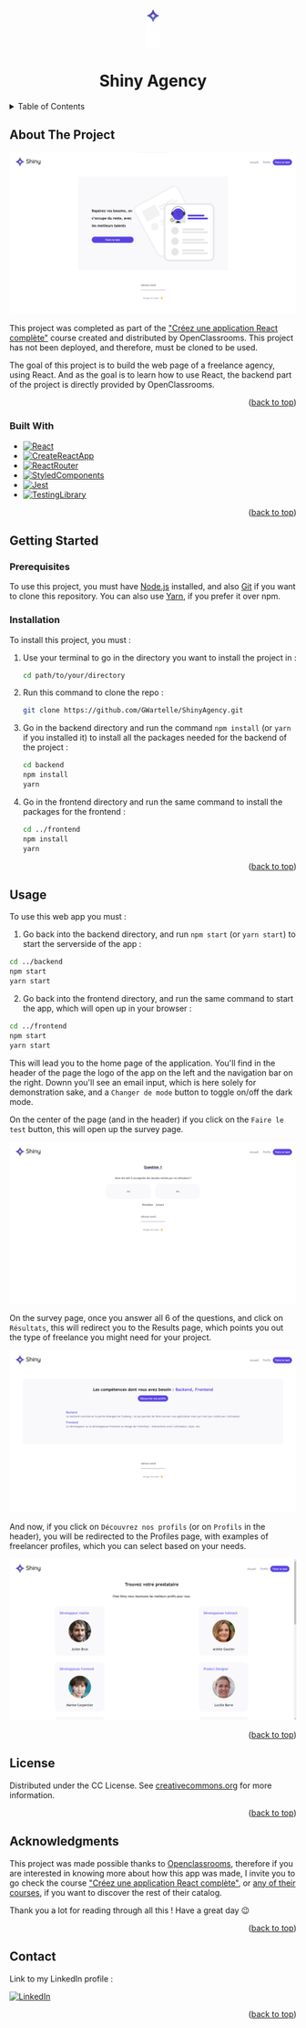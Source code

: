 <a name="readme-top"></a>

<!--
*** This README is built upon the Best-README-Template, created by Othneil Drew.
*** If you wish to use this template, go check his repository :
*** https://github.com/othneildrew/Best-README-Template/tree/master
*** And don't forget to give his project a star!
-->

<!-- PROJECT TITLE -->
<div align="center">
  <a href="https://github.com/GWartelle/ShinyAgency">
    <img src="images/light-logo.png" alt="ShinyLogo"  height="70">
  </a>
</div>
<h1 align="center">Shiny Agency</h1>

<!-- TABLE OF CONTENTS -->
<details>
  <summary>Table of Contents</summary>
  <ol>
    <li>
      <a href="#about-the-project">About The Project</a>
      <ul>
        <li><a href="#built-with">Built With</a></li>
      </ul>
    </li>
    <li>
      <a href="#getting-started">Getting Started</a>
      <ul>
        <li><a href="#prerequisites">Prerequisites</a></li>
        <li><a href="#installation">Installation</a></li>
      </ul>
    </li>
    <li><a href="#usage">Usage</a></li>
    <li><a href="#license">License</a></li>
    <li><a href="#contact">Contact</a></li>
    <li><a href="#acknowledgments">Acknowledgments</a></li>
  </ol>
</details>

<!-- ABOUT THE PROJECT -->

## About The Project

![Shiny Home Page Screenshot](images/HomePage_Screen.png)

This project was completed as part of the <a href="https://openclassrooms.com/fr/courses/7150606-creez-une-application-react-complete">"Créez une application React complète"</a> course created and distributed by OpenClassrooms.
This project has not been deployed, and therefore, must be cloned to be used.

The goal of this project is to build the web page of a freelance agency, using React.
And as the goal is to learn how to use React, the backend part of the project is directly provided by OpenClassrooms.

<p align="right">(<a href="#readme-top">back to top</a>)</p>

### Built With

- [![React](https://img.shields.io/badge/React-20232A?style=for-the-badge&logo=react)](https://react.dev/)
- [![CreateReactApp](https://img.shields.io/badge/Create_React_App-373D47?style=for-the-badge&logo=createreactapp)](https://create-react-app.dev/)
- [![ReactRouter](https://img.shields.io/badge/React_Router-1C1C1C?style=for-the-badge&logo=reactrouter)](https://reactrouter.com/en/main)
- [![StyledComponents](https://img.shields.io/badge/Styled_Components-C44DA8?style=for-the-badge&logo=styledcomponents&logoColor=FFF)](https://styled-components.com/)
- [![Jest](https://img.shields.io/badge/Jest-27CC02?style=for-the-badge&logo=jest&logoColor=FFF)](https://jestjs.io/)
- [![TestingLibrary](https://img.shields.io/badge/Testing_Library-212121?style=for-the-badge&logo=testinglibrary)](https://testing-library.com/)

<p align="right">(<a href="#readme-top">back to top</a>)</p>

<!-- GETTING STARTED -->

## Getting Started

### Prerequisites

To use this project, you must have <a href="https://nodejs.org/en">Node.js</a> installed, and also <a href="https://git-scm.com/downloads">Git</a> if you want to clone this repository. You can also use <a href="https://yarnpkg.com/">Yarn</a>, if you prefer it over npm.

### Installation

To install this project, you must :

1. Use your terminal to go in the directory you want to install the project in :
   ```sh
   cd path/to/your/directory
   ```
2. Run this command to clone the repo :
   ```sh
   git clone https://github.com/GWartelle/ShinyAgency.git
   ```
3. Go in the backend directory and run the command `npm install` (or `yarn` if you installed it) to install all the packages needed for the backend of the project :
   ```sh
   cd backend
   npm install
   yarn
   ```
4. Go in the frontend directory and run the same command to install the packages for the frontend :
   ```sh
   cd ../frontend
   npm install
   yarn
   ```

<p align="right">(<a href="#readme-top">back to top</a>)</p>

<!-- USAGE EXAMPLES -->

## Usage

To use this web app you must :

1. Go back into the backend directory, and run `npm start` (or `yarn start`) to start the serverside of the app :

```sh
cd ../backend
npm start
yarn start
```

2. Go back into the frontend directory, and run the same command to start the app, which will open up in your browser :

```sh
cd ../frontend
npm start
yarn start
```

This will lead you to the home page of the application. You'll find in the header of the page the logo of the app on the left and the navigation bar on the right. Downn you'll see an email input, which is here solely for demonstration sake, and a `Changer de mode` button to toggle on/off the dark mode.

On the center of the page (and in the header) if you click on the `Faire le test` button, this will open up the survey page.

![Shiny Survey Page Screenshot](images/Survey_Screen.png)

On the survey page, once you answer all 6 of the questions, and click on `Résultats`, this will redirect you to the Results page, which points you out the type of freelance you might need for your project.

![Shiny Results Page Screenshot](images/Results_Screen.png)

And now, if you click on `Découvrez nos profils` (or on `Profils` in the header), you will be redirected to the Profiles page, with examples of freelancer profiles, which you can select based on your needs.

![Shiny Profiles Page Screenshot](images/Profiles_Screen.png)

<p align="right">(<a href="#readme-top">back to top</a>)</p>

<!-- LICENSE -->

## License

Distributed under the CC License. See <a href="https://creativecommons.org/licenses/by-sa/4.0/">creativecommons.org</a> for more information.

<p align="right">(<a href="#readme-top">back to top</a>)</p>

<!-- ACKNOWLEDGMENTS -->

## Acknowledgments

This project was made possible thanks to <a href="https://openclassrooms.com/fr/">Openclassrooms</a>, therefore if you are interested in knowing more about how this app was made, I invite you to go check the course <a href="https://openclassrooms.com/fr/courses/7150606-creez-une-application-react-complete">"Créez une application React complète"</a>, or <a href="https://openclassrooms.com/fr/courses/">any of their courses</a>, if you want to discover the rest of their catalog.

Thank you a lot for reading through all this ! Have a great day 😉

<p align="right">(<a href="#readme-top">back to top</a>)</p>

<!-- CONTACT -->

## Contact

Link to my LinkedIn profile :

[![LinkedIn](https://img.shields.io/badge/LinkedIn-2C68D1?style=for-the-badge&logo=linkedin&&logoColor=FFF)](https://www.linkedin.com/in/gabriel-wartelle/)

<p align="right">(<a href="#readme-top">back to top</a>)</p>
